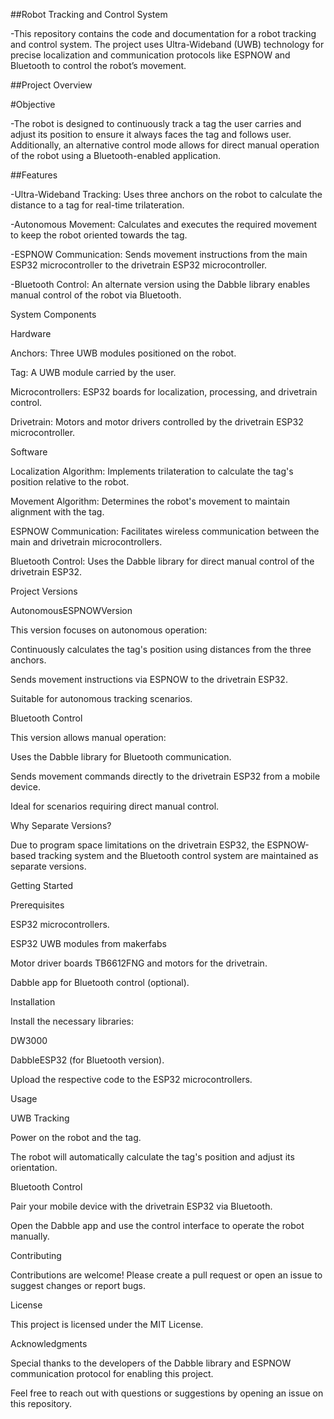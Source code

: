 ##Robot Tracking and Control System

-This repository contains the code and documentation for a robot tracking and control system. The project uses Ultra-Wideband (UWB) technology for precise localization and communication protocols like ESPNOW and Bluetooth to control the robot’s movement.

##Project Overview

#Objective

-The robot is designed to continuously track a tag the user carries and adjust its position to ensure it always faces the tag and follows user. Additionally, an alternative control mode allows for direct manual operation of the robot using a Bluetooth-enabled application.

##Features

-Ultra-Wideband Tracking: Uses three anchors on the robot to calculate the distance to a tag for real-time trilateration.

-Autonomous Movement: Calculates and executes the required movement to keep the robot oriented towards the tag.

-ESPNOW Communication: Sends movement instructions from the main ESP32 microcontroller to the drivetrain ESP32 microcontroller.

-Bluetooth Control: An alternate version using the Dabble library enables manual control of the robot via Bluetooth.

System Components

Hardware

Anchors: Three UWB modules positioned on the robot.

Tag: A UWB module carried by the user.

Microcontrollers: ESP32 boards for localization, processing, and drivetrain control.

Drivetrain: Motors and motor drivers controlled by the drivetrain ESP32 microcontroller.

Software

Localization Algorithm: Implements trilateration to calculate the tag's position relative to the robot.

Movement Algorithm: Determines the robot's movement to maintain alignment with the tag.

ESPNOW Communication: Facilitates wireless communication between the main and drivetrain microcontrollers.

Bluetooth Control: Uses the Dabble library for direct manual control of the drivetrain ESP32.

Project Versions

AutonomousESPNOWVersion

This version focuses on autonomous operation:

Continuously calculates the tag's position using distances from the three anchors.

Sends movement instructions via ESPNOW to the drivetrain ESP32.

Suitable for autonomous tracking scenarios.

Bluetooth Control

This version allows manual operation:

Uses the Dabble library for Bluetooth communication.

Sends movement commands directly to the drivetrain ESP32 from a mobile device.

Ideal for scenarios requiring direct manual control.

Why Separate Versions?

Due to program space limitations on the drivetrain ESP32, the ESPNOW-based tracking system and the Bluetooth control system are maintained as separate versions.

Getting Started

Prerequisites

ESP32 microcontrollers.

ESP32 UWB modules from makerfabs

Motor driver boards TB6612FNG and motors for the drivetrain.

Dabble app for Bluetooth control (optional).

Installation

Install the necessary libraries:

DW3000

DabbleESP32 (for Bluetooth version).

Upload the respective code to the ESP32 microcontrollers.


Usage

UWB Tracking

Power on the robot and the tag.

The robot will automatically calculate the tag's position and adjust its orientation.

Bluetooth Control

Pair your mobile device with the drivetrain ESP32 via Bluetooth.

Open the Dabble app and use the control interface to operate the robot manually.

Contributing

Contributions are welcome! Please create a pull request or open an issue to suggest changes or report bugs.

License

This project is licensed under the MIT License. 

Acknowledgments

Special thanks to the developers of the Dabble library and ESPNOW communication protocol for enabling this project.

Feel free to reach out with questions or suggestions by opening an issue on this repository.

